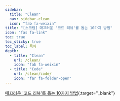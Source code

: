 ```yaml
---
sidebar:
  title: "Clean"
  nav: sidebar-clean
  icon: "fab fa-weixin"
title: "[스크랩] 매끄러운 '코드 리뷰'를 돕는 10가지 방법"
icon: "fas fa-link"
toc: true
toc_sticky: true
toc_label: 목차
depth: 
  - title: "Clean"
    url: /clean/
    icon: "fab fa-weixin"
  - title: "Code"
    url: /clean/code/
    icon: "far fa-folder-open"
---
```

[<i class="fas fa-link"></i> 매끄러운 '코드 리뷰'를 돕는 10가지 방법](https://www.bloter.net/newsView/blt201509170001){:target="_blank"}
